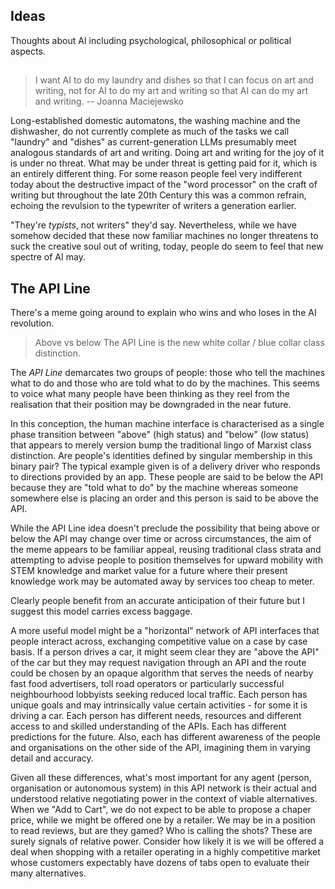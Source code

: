 ## Ideas

Thoughts about AI including psychological, philosophical or political aspects.

## 

> I want AI to do my laundry and dishes so that I can focus on art and writing, not for AI to do my art and writing so that AI can do my art and writing.
>    -- Joanna Maciejewsko

Long-established domestic automatons, the washing machine and the dishwasher, do not currently complete as much of the tasks we call "laundry" and "dishes" as current-generation LLMs presumably meet analogous standards of art and writing.
Doing art and writing for the joy of it is under no threat. What may be under threat is getting paid for it, which is an entirely different thing. For some reason people feel very indifferent today about the destructive impact of the "word processor" on the craft of writing but throughout the late 20th Century this was a common refrain, echoing the revulsion to the typewriter of writers a generation earlier. 

"They're *typists*, not writers" they'd say.
Nevertheless, while we have somehow decided that these now familiar machines no longer threatens to suck the creative soul out of writing, today, people do seem to feel that new spectre of AI may.

## The API Line

There's a meme going around to explain who wins and who loses in the AI revolution.

> Above vs below The API Line is the new white collar / blue collar class distinction.

The _API Line_ demarcates two groups of people: those who tell the machines what to do and those who are told what to do by the machines. This seems to voice what many people have been thinking as they reel from the realisation that their position may be downgraded in the near future.

In this conception, the human machine interface is characterised as a single phase transition between "above" (high status) and "below" (low status) that appears to merely version bump the traditional lingo of Marxist class distinction. Are people's identities defined by singular membership in this binary pair? The typical example given is of a delivery driver who responds to directions provided by an app. These people are said to be below the API because they are "told what to do" by the machine whereas someone somewhere else is placing an order and this person is said to be above the API.

While the API Line idea doesn't preclude the possibility that being above or below the API may change over time or across circumstances, the aim of the meme appears to be familiar appeal, reusing traditional class strata and attempting to advise people to position themselves for upward mobility with STEM knowledge and market value for a future where their present knowledge work may be automated away by services too cheap to meter.

Clearly people benefit from an accurate anticipation of their future but I suggest this model carries excess baggage.

A more useful model might be a "horizontal" network of API interfaces that people interact across, exchanging competitive value on a case by case basis. If a person drives a car, it might seem clear they are "above the API" of the car but they may request navigation through an API and the route could be chosen by an opaque algorithm that serves the needs of nearby fast food advertisers, toll road operators or particularly successful neighbourhood lobbyists seeking reduced local traffic. Each person has unique goals and may intrinsically value certain activities - for some it is driving a car. Each person has different needs, resources and different access to and skilled understanding of the APIs. Each has different predictions for the future. Also, each has different awareness of the people and organisations on the other side of the API, imagining them in varying detail and accuracy.

Given all these differences, what's most important for any agent (person, organisation or autonomous system) in this API network is their actual and understood relative negotiating power in the context of viable alternatives. When we "Add to Cart", we do not expect to be able to propose a chaper price, while we might be offered one by a retailer. We may be in a position to read reviews, but are they gamed? Who is calling the shots? These are surely signals of relative power. Consider how likely it is we will be offered a deal when shopping with a retailer operating in a highly competitive market whose customers expectably have dozens of tabs open to evaluate their many alternatives.
